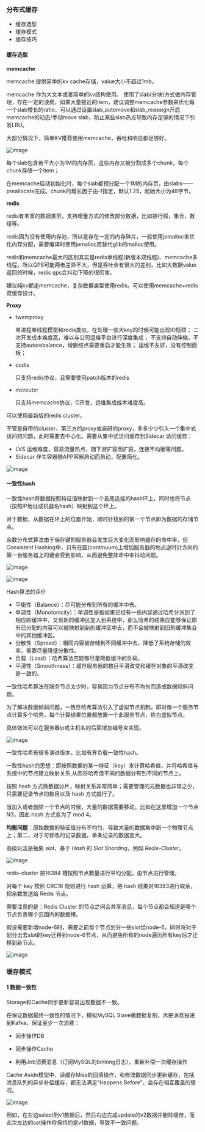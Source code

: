 ### 分布式缓存

+ 缓存选型
+ 缓存模式
+ 缓存技巧

#### 缓存选型

**memcache**

memcache 提供简单的kv cache存储，value大小不超过1mb。

memcache 作为大文本或者简单的kv结构使用。 使用了slab(分块)方式做内存管理，存在一定的浪费，如果大量接近的item，建议调整memcache参数来优化每一个slab增长的ratio、可以通过设置slab_automove和slab_reassign开启memcache的动态/手动move slab，防止某些slab热点导致内存足够的情况下引发LRU。

大部分情况下，简单KV推荐使用memcache，吞吐和响应都足够好。



![image](https://github.com/lecc2cc/microgo/blob/master/images/08-mem-2021-06-07-23.png?raw=true)

每个slab包含若干大小为1M的内存页，这些内存又被分割成多个chunk，每个chunk存储一个item；

在memcache启动初始化时，每个slab都预分配一个1M的内存页，由slabs——preallocate完成。chunk的增长因子由-f指定，默认1.25，起始大小为48字节。



**redis**



redis有丰富的数据类型，支持增量方式的修改部分数据，比如排行榜，集合，数组等。

redis因为没有使用内存池，所以是存在一定的内存碎片，一般使用jemalloc来优化内存分配，需要编译时使用jemalloc库替代glib的malloc使用。



redis和memcache最大的区别其实是redis单线程(新版本双线程)、memcache多线程，所以QPS可能两者差异不大，但是吞吐会有很大的差别，比如大数据value返回的时候，redis qps会抖动下降的很厉害。



建议纯kv都走memcache，复杂数据类型使用redis。可以使用memcache+redis双缓存设计。



**Proxy**

+ twemproxy

  单进程单线程模型和redis类似，在处理一些大key的时候可能出现IO瓶颈； 二次开发成本难度高，难以与公司运维平台进行深度集成； 不支持自动伸缩，不支持autorebalance，增删结点需要重启才能生效； 运维不友好，没有控制面板；

+ codis

  只支持redis协议，且需要使用patch版本的redis

+ mcrouter

  只支持memcache协议，C开发，运维集成成本难度高。

可以使用最新版的redis cluster。

不管是自带的cluster、第三方的proxy或自研的proxy，多多少少引入一个集中式访问的问题，此时需要去中心化。需要从集中式访问缓存到Sidecar 访问缓存：

+ LVS 运维难度，容易流量热点，随下游扩容而扩容，连接不均衡等问题。
+ Sidecar 伴生容器随APP容器启动而启动，配置简化。

![image](https://github.com/lecc2cc/microgo/blob/master/images/08-08-2021-06-09-23.png?raw=true)



#### 一致性hash

一致性hash将数据按照特征值映射到一个首尾连接的hash环上，同时也将节点（按照IP地址或机器名hash）映射到这个环上。

对于数据，从数据在环上的位置开始，顺时针找到的第一个节点即为数据的存储节点。

余数分布式算法由于保存键的服务器会发生巨大变化而影响缓存的命中率，但Consistent Hashing中，只有在圆(continuum)上增加服务器的地点逆时针方向的第一台服务器上的键会受到影响，从而避免整体命中率抖动问题。

![image](https://github.com/lecc2cc/microgo/blob/master/images/08-09-2021-06-09-23.png?raw=true)

![image](https://github.com/lecc2cc/microgo/blob/master/images/08-10-2021-06-10-00.png?raw=true)

Hash算法的评价

+ 平衡性（Balance）：尽可能分布到所有的缓冲中去。
+ 单调性（Monotonicity）：单调性是指如果已经有一些内容通过哈希分派到了相应的缓冲中，又有新的缓冲区加入到系统中，那么哈希的结果应能够保证原有已分配的内容可以被映射到新的缓冲区中去，而不会被映射到旧的缓冲集合中的其他缓冲区。
+ 分散性（Spread）：相同内容被存储到不同缓冲中去，降低了系统存储的效率，需要尽量降低分散性。
+ 负载（Load）：哈希算法应能够尽量降低缓冲的负荷。
+ 平滑性（Smoothness）：缓存服务器的数目平滑改变和缓存对象的平滑改变是一致的。

一致性哈希算法在服务节点太少时，容易因为节点分布不均匀而造成数据倾斜问题。

为了解决数据倾斜问题，一致性哈希算法引入了虚拟节点机制，即对每一个服务节点计算多个哈秀，每个计算结果位置都放置一个此服务节点，称为虚拟节点。

具体做法可以在服务器ip或主机名的后面增加编号来实现。

![image](https://github.com/lecc2cc/microgo/blob/master/images/08-12-202-06-10-23.png?raw=true)

一致性哈希有很多演进版本，比如有界负载一致性hash。

一致性hash的思想：即按照数据的某一特征（key）来计算哈希值，并将哈希值与系统中的节点建立映射关系,从而将哈希值不同的数据分布到不同的节点上。

按照 hash 方式做数据分片，映射关系非常简单；需要管理的元数据也非常之少，只需要记录节点的数目以及 hash 方式就行了。

当加入或者删除一个节点的时候，大量的数据需要移动。比如在这里增加一个节点 N3，因此 hash 方式变为了 mod 4。

**均衡问题**：原始数据的特征值分布不均匀，导致大量的数据集中到一个物理节点上；第二，对于可修改的记录数据，单条记录的数据变大。

高级玩法是抽象 *slot*，基于 *Hash* 的 *Slot Sharding*，例如 *Redis-Cluster*。

![image](https://github.com/lecc2cc/microgo/blob/master/images/08-14-2021-06-10-23.png?raw=true)

redis-cluster 把16384 槽按照节点数量进行平均分配，由节点进行管理。

对每个 key 按照 CRC16 规则进行 hash 运算，把 hash 结果对16383进行取余，把余数发送给 Redis 节点。

需要注意的是：Redis Cluster 的节点之间会共享消息，每个节点都会知道是哪个节点负责哪个范围内的数据槽。

假设需要新增node-6时，需要之前每个节点划分一些slot给node-6，同时将对于划分出去slot的key迁移到node-6节点，从而避免所有的node遍历所有key后才迁移到新节点。

![image](https://github.com/lecc2cc/microgo/blob/master/images/08-15-2021-06-10-23.png?raw=true)

### 缓存模式

#### 1 数据一致性

Storage和Cache同步更新容易出现数据不一致。

在保证数据最终一致性的情况下，模拟MySQL Slave做数据复制，再把消息投递到Kafka，保证至少一次消费：

+ 同步操作DB

+ 同步操作Cache

+ 利用Job消费消息（订阅MySQL的binlong日志），重新补偿一次缓存操作

  

Cache Aside模型中，读缓存Miss的回填操作，和修改数据同步更新缓存，包括消息队列的异步补偿缓存，都无法满足“Happens Before”，会存在相互覆盖的情况。

![image](https://github.com/lecc2cc/microgo/blob/master/images/08-18-2021-06-10-23.png?raw=true)

例如，在左边select到v1数据后，然后右边完成update的v2数据并删除缓存，而此次左边的set操作将保持的是v1数据，导致不一致问题。



